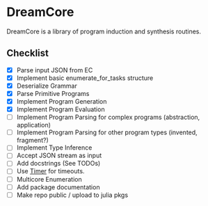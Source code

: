 DreamCore
=========

DreamCore is a library of program induction and synthesis routines.

Checklist
---------

 - [x] Parse input JSON from EC
 - [x] Implement basic enumerate_for_tasks structure
 - [x] Deserialize Grammar
 - [x] Parse Primitive Programs
 - [x] Implement Program Generation
 - [x] Implement Program Evaluation
 - [ ] Implement Program Parsing for complex programs (abstraction, application)
 - [ ] Implement Program Parsing for other program types (invented, fragment?)
 - [ ] Implement Type Inference
 - [ ] Accept JSON stream as input
 - [ ] Add docstrings (See TODOs)
 - [ ] Use [Timer](https://docs.julialang.org/en/v1/base/base/index.html#Base.Timer-Tuple{Function,Real}) for timeouts.
 - [ ] Multicore Enumeration
 - [ ] Add package documentation
 - [ ] Make repo public / upload to julia pkgs
